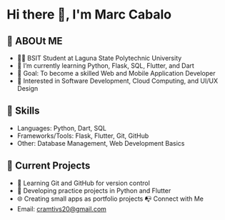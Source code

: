 # Hi there 👋, I'm Marc Cabalo

## 🧔 **ABOUt ME**
- 🧑‍🎓 BSIT Student at Laguna State Polytechnic University
- 🌱 I’m currently learning Python, Flask, SQL, Flutter, and Dart
- 👯 Goal: To become a skilled Web and Mobile Application Developer
- 🤔 Interested in Software Development, Cloud Computing, and UI/UX Design
## 🚀 **Skills**
- Languages: Python, Dart, SQL
- Frameworks/Tools: Flask, Flutter, Git, GitHub
- Other: Database Management, Web Development Basics

## 📌 Current Projects
- 📝 Learning Git and GitHub for version control
- 🔨 Developing practice projects in Python and Flutter
- 🌐 Creating small apps as portfolio projects
📭 Connect with Me
- Email: cramtivs20@gmail.com
